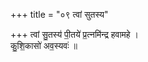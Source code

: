 +++
title = "०९ त्वां सुतस्य"

+++
त्वां सु॒तस्य॑ पी॒तये॑ प्र॒त्नमि॑न्द्र हवामहे ।  
कु॒शि॒कासो॑ अव॒स्यवः॑ ॥